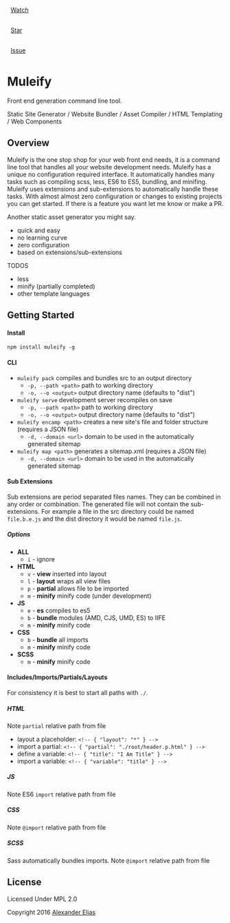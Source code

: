 <script src="https://buttons.github.io/buttons.js"></script>

<style>
	.github-button {
		margin: 8px;
		display: inline-block;
	}
</style>

<!-- Watch -->
<a class="github-button" href="https://github.com/AlexanderElias/muleify"
data-icon="octicon-eye"
data-style="mega"
data-count-href="/AlexanderElias/muleify/watchers"
data-count-api="/repos/AlexanderElias/muleify#subscribers_count"
data-count-aria-label="# watchers on GitHub"
aria-label="Watch AlexanderElias/muleify on GitHub">Watch</a>
<!-- Star -->
<a class="github-button" href="https://github.com/AlexanderElias/muleify"
data-icon="octicon-star"
data-style="mega"
data-count-href="/AlexanderElias/muleify/stargazers"
data-count-api="/repos/AlexanderElias/muleify#stargazers_count" data-count-aria-label="# stargazers on GitHub"
aria-label="Star AlexanderElias/muleify on GitHub">Star</a>
<!-- Issue -->
<a class="github-button"
href="https://github.com/AlexanderElias/muleify/issues"
data-icon="octicon-issue-opened"
data-style="mega"
data-count-api="/repos/AlexanderElias/muleify#open_issues_count"
data-count-aria-label="# issues on GitHub"
aria-label="Issue AlexanderElias/muleify on GitHub">Issue</a>

# Muleify #

Front end generation command line tool.

Static Site Generator / Website Bundler / Asset Compiler / HTML Templating / Web Components


## Overview ##
Muleify is the one stop shop for your web front end needs, it is a command line tool that handles all your website development needs. Muleify has a unique no configuration required interface. It automatically handles many tasks such as compiling scss, less, ES6 to ES5, bundling, and minifing. Muleify uses extensions and sub-extensions to automatically handle these tasks. With almost almost zero configuration or changes to existing projects you can get started. If there is a feature you want let me know or make a PR.

Another static asset generator you might say.
- quick and easy
- no learning curve
- zero configuration
- based on extensions/sub-extensions

TODOS
- less
- minify (partially completed)
- other template languages

## Getting Started ##

#### Install ####
`npm install muleify -g`


#### CLI ####
- `muleify pack` compiles and bundles src to an output directory
	- `-p, --path <path>` path to working directory
	- `-o, --o <output>` output directory name (defaults to "dist")
- `muleify serve` development server recompiles on save
	- `-p, --path <path>` path to working directory
	- `-o, --o <output>` output directory name (defaults to "dist")
- `muleify encamp <path>` creates a new site's file and folder structure (requires a JSON file)
	- `-d, --domain <url>` domain to be used in the automatically generated sitemap
- `muleify map <path>` generates a sitemap.xml (requires a JSON file)
	- `-d, --domain <url>` domain to be used in the automatically generated sitemap


#### Sub Extensions ####
Sub extensions are period separated files names. They can be combined in any order or combination. The generated file will not contain the sub-extensions. For example a file in the src directory could be named `file.b.e.js` and the dist directory it would be named `file.js`.

##### Options #####
- **ALL**
	- `i` - ignore
- **HTML**
	- `v` - **view** inserted into layout
	- `l` - **layout** wraps all view files
	- `p` - **partial** allows file to be imported
	- `m` - **minify** minify code (under development)
- **JS**
	- `e` - **es** compiles to es5
	- `b` - **bundle** modules (AMD, CJS, UMD, ES) to IIFE
	- `m` - **minify** minify code
- **CSS**
	- `b` - **bundle** all imports
	- `m` - **minify** minify code
- **SCSS**
	- `m` - **minify** minify code

#### Includes/Imports/Partials/Layouts ####
For consistency it is best to start all paths with `./`.

##### HTML #####
Note `partial` relative path from file

- layout a placeholder: `<!-- { "layout": "*" } -->`
- import a partial: `<!-- { "partial": "./root/header.p.html" } -->`
- define a variable: `<!-- { "title": "I Am Title" } -->`
- import a variable: `<!-- { "variable": "title" } -->`

##### JS #####
Note ES6 `import` relative path from file

##### CSS #####
Note `@import` relative path from file

##### SCSS #####
Sass automatically bundles imports.
Note `@import` relative path from file



## License ##
Licensed Under MPL 2.0

Copyright 2016 [Alexander Elias](https://github.com/AlexanderElias/)
